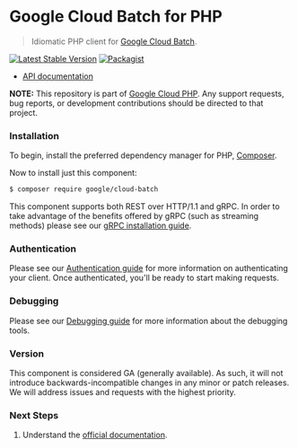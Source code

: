 # Google Cloud Batch for PHP

> Idiomatic PHP client for [Google Cloud Batch](https://cloud.google.com/batch).

[![Latest Stable Version](https://poser.pugx.org/google/cloud-batch/v/stable)](https://packagist.org/packages/google/cloud-batch) [![Packagist](https://img.shields.io/packagist/dm/google/cloud-batch.svg)](https://packagist.org/packages/google/cloud-batch)

* [API documentation](https://cloud.google.com/php/docs/reference/cloud-batch/latest)

**NOTE:** This repository is part of [Google Cloud PHP](https://github.com/googleapis/google-cloud-php). Any
support requests, bug reports, or development contributions should be directed to
that project.

### Installation

To begin, install the preferred dependency manager for PHP, [Composer](https://getcomposer.org/).

Now to install just this component:

```sh
$ composer require google/cloud-batch
```

This component supports both REST over HTTP/1.1 and gRPC. In order to take advantage of the benefits offered by gRPC (such as streaming methods)
please see our [gRPC installation guide](https://cloud.google.com/php/grpc).

### Authentication

Please see our [Authentication guide](https://github.com/googleapis/google-cloud-php/blob/main/AUTHENTICATION.md) for more information
on authenticating your client. Once authenticated, you'll be ready to start making requests.

### Debugging

Please see our [Debugging guide](https://github.com/googleapis/google-cloud-php/blob/main/DEBUG.md)
for more information about the debugging tools.

### Version

This component is considered GA (generally available). As such, it will not introduce backwards-incompatible changes in
any minor or patch releases. We will address issues and requests with the highest priority.

### Next Steps

1. Understand the [official documentation](https://cloud.google.com/batch/docs).
